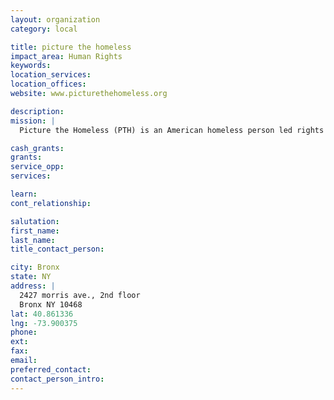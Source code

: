 ```yaml
---
layout: organization
category: local

title: picture the homeless
impact_area: Human Rights
keywords: 
location_services: 
location_offices: 
website: www.picturethehomeless.org

description: 
mission: |
  Picture the Homeless (PTH) is an American homeless person led rights organization based in the Bronx, New York. It focuses on human rights, housing, against police abuse and other social justice issues.

cash_grants: 
grants: 
service_opp: 
services: 

learn: 
cont_relationship: 

salutation: 
first_name: 
last_name: 
title_contact_person: 

city: Bronx
state: NY
address: |
  2427 morris ave., 2nd floor     
  Bronx NY 10468
lat: 40.861336
lng: -73.900375
phone: 
ext: 
fax: 
email: 
preferred_contact: 
contact_person_intro: 
---
```

